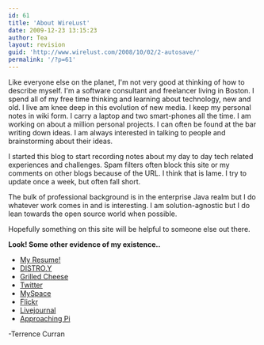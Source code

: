 ```yaml
---
id: 61
title: 'About WireLust'
date: 2009-12-23 13:15:23
author: Tea
layout: revision
guid: 'http://www.wirelust.com/2008/10/02/2-autosave/'
permalink: '/?p=61'
---
```


Like everyone else on the planet, I'm not very good at thinking of how to describe myself. I'm a software consultant and freelancer living in Boston. I spend all of my free time thinking and learning about technology, new and old. I live am knee deep in this evolution of new media. I keep my personal notes in wiki form. I carry a laptop and two smart-phones all the time. I am working on about a million personal projects. I can often be found at the bar writing down ideas. I am always interested in talking to people and brainstorming about their ideas.

I started this blog to start recording notes about my day to day tech related experiences and challenges. Spam filters often block this site or my comments on other blogs because of the URL. I think that is lame. I try to update once a week, but often fall short.

The bulk of professional background is in the enterprise Java realm but I do whatever work comes in and is interesting. I am solution-agnostic but I do lean towards the open source world when possible.

Hopefully something on this site will be helpful to someone else out there.

**Look! Some other evidence of my existence..**

- [My Resume!](http://portfolio.approachingpi.com)
- [DISTRO.Y](http://www.distroy.com)
- [Grilled Cheese](http://www.grilledcheese.com)
- [Twitter](http://www.twitter.com/teacurran)
- [MySpace](http://www.myspace.com/teacurran)
- [Flickr](http://www.flickr.com/photos/teacurran/)
- [Livejournal](http://notequalto.livejournal.com/)
- [Approaching Pi](http://www.approachingpi.com)

-Terrence Curran